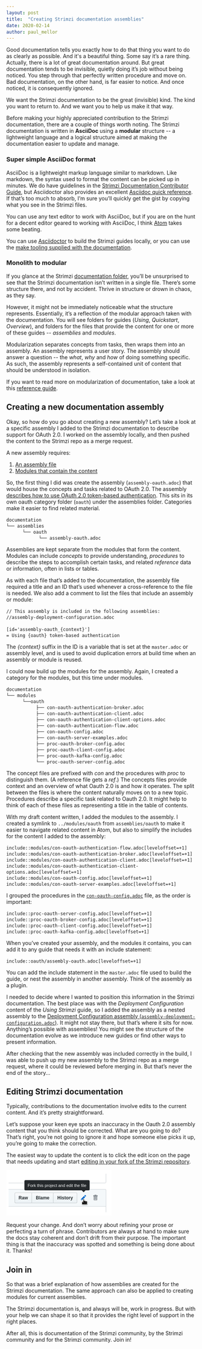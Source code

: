 ```yaml
---
layout: post
title:  "Creating Strimzi documentation assemblies"
date: 2020-02-14
author: paul_mellor
---
```


Good documentation tells you exactly how to do that thing you want to do as clearly as possible.
And it's a beautiful thing. Some say it’s a rare thing. Actually, there is a lot of great documentation around.
But great documentation tends to be invisible, quietly doing it’s job without being noticed.
You step through that perfectly written procedure and move on.
Bad documentation, on the other hand, is far easier to notice. And once noticed, it is consequently ignored.  

We want the Strimzi documentation to be the great (invisible) kind.
The kind you want to return to. And we want you to help us make it that way.

<!--more-->

Before making your highly appreciated contribution to the Strimzi documentation, there are a couple of things worth noting.
The Strimzi documentation is written in **AsciiDoc** using a **modular** structure -- a lightweight language and a logical structure aimed at making the documentation easier to update and manage.

### Super simple AsciiDoc format

AsciiDoc is a lightweight markup language similar to markdown.
Like markdown, the syntax used to format the content can be picked up in minutes.
We do have guidelines in the [Strimzi Documentation Contributor Guide](https://strimzi.io/contributing/guide/#style-guide),
but Asciidoctor also provides an excellent [Asciidoc quick reference](https://asciidoctor.org/docs/asciidoc-syntax-quick-reference/).
If that’s too much to absorb,
I’m sure you’ll quickly get the gist by copying what you see in the Strimzi files.

You can use any text editor to work with AsciiDoc,
but if you are on the hunt for a decent editor geared to working with AsciiDoc, I think [Atom](https://atom.io/) takes some beating.

You can use [Asciidoctor](https://asciidoctor.org/) to build the Strimzi guides locally, or you can use the [make tooling supplied with the documentation](https://strimzi.io/contributing/guide/#make-tooling).

### Monolith to modular

If you glance at the Strimzi [documentation folder](https://github.com/strimzi/strimzi-kafka-operator/tree/master/documentation), you’ll be unsurprised to see that the Strimzi documentation isn’t written in a single file.
There’s some structure there, and not by accident.
Thrive in structure or drown in chaos, as they say.

However, it might not be immediately noticeable what the structure represents.
Essentially, it’s a reflection of the modular approach taken with the documentation.
You will see folders for guides (*Using*, *Quickstart*, *Overview*), and folders for the files that provide the content for one or more of these guides -- *assemblies* and *modules*.

Modularization separates concepts from tasks, then wraps them into an assembly.
An assembly represents a user story.
The assembly should answer a question -- the *what*, *why* and *how* of doing something specific.
As such, the assembly represents a self-contained unit of content that should be understood in isolation.

If you want to read more on modularization of documentation,
take a look at this [reference guide](https://redhat-documentation.github.io/modular-docs/).

## Creating a new documentation assembly

Okay, so how do you go about creating a new assembly?
Let’s take a look at a specific assembly I added to the Strimzi documentation to describe support for OAuth 2.0.
I worked on the assembly locally, and then pushed the content to the Strimzi repo as a merge request.

A new assembly requires:

1. [An assembly file](https://github.com/strimzi/strimzi-kafka-operator/blob/master/documentation/assemblies/oauth/assembly-oauth.adoc)
2. [Modules that contain the content](https://github.com/strimzi/strimzi-kafka-operator/tree/master/documentation/modules/oauth)

So, the first thing I did was create the assembly (`assembly-oauth.adoc`) that would house the concepts and tasks related to OAuth 2.0.
The assembly [describes how to use OAuth 2.0 token-based authentication](https://github.com/strimzi/strimzi-kafka-operator/blob/master/documentation/assemblies/oauth/assembly-oauth.adoc).
This sits in its own oauth category folder (`oauth`) under the assemblies folder.
Categories make it easier to find related material.

````
documentation
└── assemblies
      └── oauth
            └── assembly-oauth.adoc
````

Assemblies are kept separate from the modules that form the content.
Modules can include _concepts_ to provide understanding, _procedures_ to describe the steps to accomplish certain tasks, and related _reference_ data or information, often in lists or tables.

As with each file that’s added to the documentation,
the assembly file required a title and an ID that’s used whenever a cross-reference to the file is needed.
We also add a comment to list the files that include an assembly or module:

````
// This assembly is included in the following assemblies:
//assembly-deployment-configuration.adoc

[id='assembly-oauth_{context}']
= Using {oauth} token-based authentication
````

The _{context}_ suffix in the ID is a variable that is set at the `master.adoc` or assembly level,
and is used to avoid duplication errors at build time when an assembly or module is reused.

I could now build up the modules for the assembly. Again, I created a category for the modules, but this time under modules.

````
documentation
└── modules
      └──oauth
           ├── con-oauth-authentication-broker.adoc
           ├── con-oauth-authentication-client.adoc
           ├── con-oauth-authentication-client-options.adoc
           ├── con-oauth-authentication-flow.adoc
           ├── con-oauth-config.adoc
           ├── con-oauth-server-examples.adoc
           ├── proc-oauth-broker-config.adoc
           ├── proc-oauth-client-config.adoc
           ├── proc-oauth-kafka-config.adoc
           └── proc-oauth-server-config.adoc
 ````

The concept files are prefixed with *con* and the procedures with *proc* to distinguish them. (A reference file gets a *ref*.) The concepts files provide context and an overview of what Oauth 2.0 is and how it operates. The split between the files is where the content naturally moves on to a new topic. Procedures describe a specific task related to Oauth 2.0. It might help to think of each of these files as representing a title in the table of contents.

With my draft content written, I added the modules to the assembly. I created a symlink to `../modules/oauth` from `assemblies/oauth` to make it easier to navigate related content in Atom, but also to simplify the includes for the content I added to the assembly:

````
include::modules/con-oauth-authentication-flow.adoc[leveloffset=+1]
include::modules/con-oauth-authentication-broker.adoc[leveloffset=+1]
include::modules/con-oauth-authentication-client.adoc[leveloffset=+1]
include::modules/con-oauth-authentication-client-options.adoc[leveloffset=+1]
include::modules/con-oauth-config.adoc[leveloffset=+1]
include::modules/con-oauth-server-examples.adoc[leveloffset=+1]
````

I grouped the procedures in the [`con-oauth-config.adoc`](https://github.com/strimzi/strimzi-kafka-operator/blob/master/documentation/modules/oauth/con-oauth-config.adoc) file, as the order is important:

````
include::proc-oauth-server-config.adoc[leveloffset=+1]
include::proc-oauth-broker-config.adoc[leveloffset=+1]
include::proc-oauth-client-config.adoc[leveloffset=+1]
include::proc-oauth-kafka-config.adoc[leveloffset=+1]
````

When you’ve created your assembly, and the modules it contains, you can add it to any guide that needs it with an include statement:

````
include::oauth/assembly-oauth.adoc[leveloffset=+1]
````

You can add the include statement in the `master.adoc` file used to build the guide, or nest the assembly in another assembly. Think of the assembly as a plugin.

I needed to decide where I wanted to position this information in the Strimzi documentation.
The best place was with the _Deployment Configuration_ content of the _Using Strimzi_ guide,
so I added the assembly as a nested assembly to the [Deployment Configuration assembly (`assembly-deployment-configuration.adoc`)](https://github.com/strimzi/strimzi-kafka-operator/blob/master/documentation/assemblies/assembly-deployment-configuration.adoc).
It might not stay there, but that’s where it sits for now.
Anything’s possible with assemblies!
You might see the structure of the documentation evolve as we introduce new guides or find other ways to present information.

After checking that the new assembly was included correctly in the build,
I was able to push up my new assembly to the Strimzi repo as a merge request, where it could be reviewed before merging in.
But that’s never the end of the story...

## Editing Strimzi documentation

Typically, contributions to the documentation involve edits to the current content.
And it’s pretty straightforward.

Let’s suppose your keen eye spots an inaccuracy in the Oauth 2.0 assembly content that you think should be corrected.
What are you going to do?
That’s right, you’re not going to ignore it and hope someone else picks it up, you’re going to make the correction.

The easiest way to update the content is to click the edit icon on the page that needs updating and start [editing in your fork of the Strimzi repository](https://help.github.com/en/github/managing-files-in-a-repository/editing-files-in-another-users-repository).

![Doc edit from Git](/assets/2020-02-14-doc-edit.png)

Request your change.
And don’t worry about refining your prose or perfecting a turn of phrase.
Contributors are always at hand to make sure the docs stay coherent and don’t drift from their purpose.
The important thing is that the inaccuracy was spotted and something is being done about it. Thanks!

## Join in

So that was a brief explanation of how assemblies are created for the Strimzi documentation.
The same approach can also be applied to creating modules for current assemblies.

The Strimzi documentation is, and always will be, work in progress.
But with your help we can shape it so that it provides the right level of support in the right places.

After all, this is documentation of the Strimzi community, by the Strimzi community and for the Strimzi community.
Join in!
